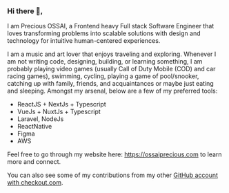 ### Hi there 👋,
I am Precious OSSAI, a Frontend heavy Full stack Software Engineer that loves transforming problems into scalable solutions with design and technology for intuitive human-centered experiences.

I am a music and art lover that enjoys traveling and exploring. Whenever I am not writing code, designing, building, or learning something, I am probably playing video games (usually Call of Duty Mobile (COD) and car racing games), swimming, cycling, playing a game of pool/snooker, catching up with family, friends, and acquaintances or maybe just eating and sleeping. Amongst my arsenal, below are a few of my preferred tools:
- ReactJS + NextJs + Typescript
- VueJs + NuxtJs + Typescript
- Laravel, NodeJs
- ReactNative
- Figma
- AWS

Feel free to go through my website here: https://ossaiprecious.com to learn more and connect.

You can also see some of my contributions from my other [GitHub account with checkout.com](https://github.com/precious-ossai-cko).
